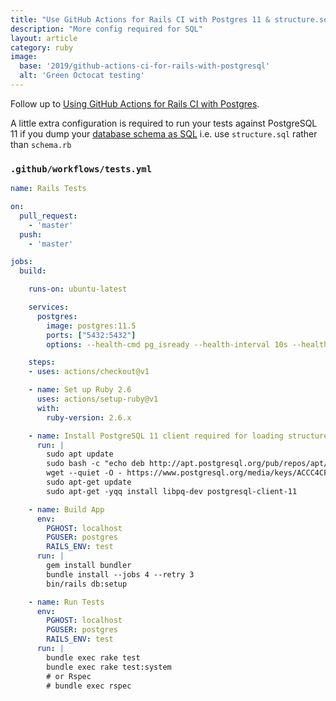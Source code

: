 ```yaml
---
title: "Use GitHub Actions for Rails CI with Postgres 11 & structure.sql"
description: "More config required for SQL"
layout: article
category: ruby
image:
  base: '2019/github-actions-ci-for-rails-with-postgresql'
  alt: 'Green Octocat testing'
---
```


Follow up to [Using GitHub Actions for Rails CI with Postgres](github-actions-ci-for-rails-with-postgresql).

A little extra configuration is required to run your tests against PostgreSQL 11 if you dump your [database schema as SQL](https://edgeguides.rubyonrails.org/active_record_migrations.html#types-of-schema-dumps) i.e. use `structure.sql` rather than `schema.rb`

### `.github/workflows/tests.yml`

```yml
name: Rails Tests

on:
  pull_request:
    - 'master'
  push:
    - 'master'

jobs:
  build:

    runs-on: ubuntu-latest

    services:
      postgres:
        image: postgres:11.5
        ports: ["5432:5432"]
        options: --health-cmd pg_isready --health-interval 10s --health-timeout 5s --health-retries 5

    steps:
    - uses: actions/checkout@v1

    - name: Set up Ruby 2.6
      uses: actions/setup-ruby@v1
      with:
        ruby-version: 2.6.x

    - name: Install PostgreSQL 11 client required for loading structure.sql
      run: |
        sudo apt update
        sudo bash -c "echo deb http://apt.postgresql.org/pub/repos/apt/ bionic-pgdg main >> /etc/apt/sources.list.d/pgdg.list"
        wget --quiet -O - https://www.postgresql.org/media/keys/ACCC4CF8.asc | sudo apt-key add -
        sudo apt-get update
        sudo apt-get -yqq install libpq-dev postgresql-client-11

    - name: Build App
      env:
        PGHOST: localhost
        PGUSER: postgres
        RAILS_ENV: test
      run: |
        gem install bundler
        bundle install --jobs 4 --retry 3
        bin/rails db:setup

    - name: Run Tests
      env:
        PGHOST: localhost
        PGUSER: postgres
        RAILS_ENV: test
      run: |
        bundle exec rake test
        bundle exec rake test:system
        # or Rspec
        # bundle exec rspec
```

